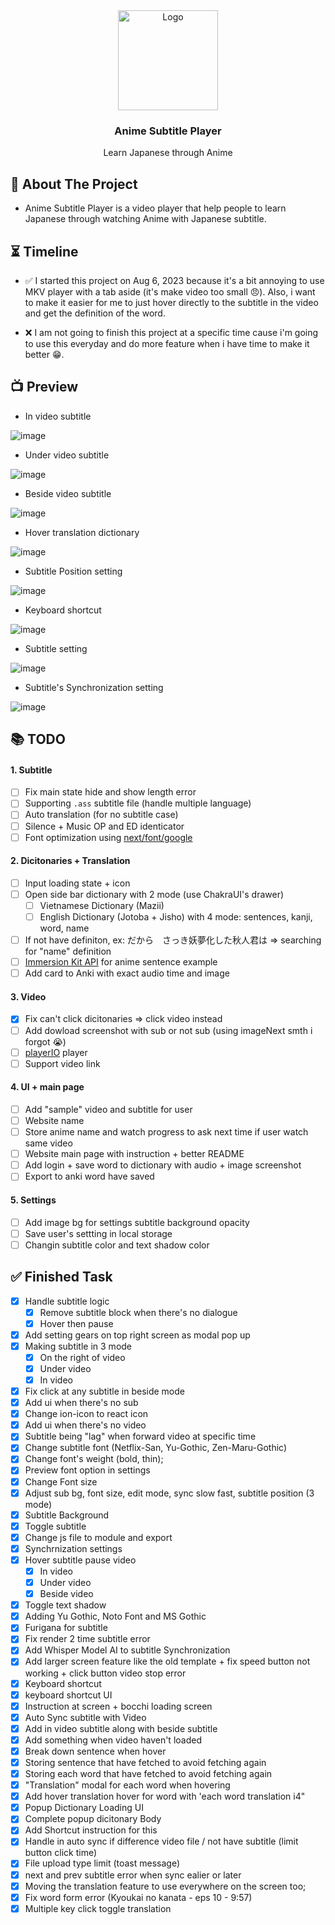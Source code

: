 <div align="center">
  <a href="https://github.com/LostArrows27/anime-subtitle-player">
    <img src="https://i.pinimg.com/736x/0a/77/ab/0a77ab9b741887432031c9d0670ac3f3.jpg" alt="Logo" width="160" height="160">
  </a>
  <h3>Anime Subtitle Player</h3>
<div>Learn Japanese through Anime</div>
</div>

## 💬 About The Project

- Anime Subtitle Player is a video player that help people to learn Japanese through watching Anime with Japanese subtitle.

## ⏳ Timeline

- ✅ I started this project on Aug 6, 2023 because it's a bit annoying to use MKV player with a tab aside (it's make video too small 😠). Also, i want to make it easier for me to just hover directly to the subtitle in the video and get the definition of the word.

- ❌ I am not going to finish this project at a specific time cause i'm going to use this everyday and do more feature when i have time to make it better 😁.

## 📺 Preview

- In video subtitle

![image](https://github.com/LostArrows27/anime-subtitle-player/assets/97510841/840d8c55-337e-46c7-bd0a-47d3f66d8e98)

- Under video subtitle

![image](https://github.com/LostArrows27/anime-subtitle-player/assets/97510841/2face80e-c5e9-4305-b367-e4ddcfcf2562)

- Beside video subtitle

![image](https://github.com/LostArrows27/anime-subtitle-player/assets/97510841/c3c0b11a-252e-4804-8518-5783acb93048)

- Hover translation dictionary

![image](https://github.com/LostArrows27/anime-subtitle-player/assets/97510841/463ac839-f794-4b76-9364-e38df8d51504)

- Subtitle Position setting

![image](https://github.com/LostArrows27/anime-subtitle-player/assets/97510841/b419c179-f719-4d81-bc09-a2f10285bf0f)

- Keyboard shortcut

![image](https://github.com/LostArrows27/anime-subtitle-player/assets/97510841/d55d924b-43c6-4075-b33d-cd2b43e56ff4)

- Subtitle setting

![image](https://github.com/LostArrows27/anime-subtitle-player/assets/97510841/d8ac54eb-3ea1-435c-8769-8c6d0acffeca)

- Subtitle's Synchronization setting

![image](https://github.com/LostArrows27/anime-subtitle-player/assets/97510841/fda15a7a-31fa-4ed9-bbe7-aefc90de110a)

## 📚 TODO

#### 1. Subtitle

- [ ] Fix main state hide and show length error
- [ ] Supporting `.ass` subtitle file (handle multiple language)
- [ ] Auto translation (for no subtitle case)
- [ ] Silence + Music OP and ED identicator
- [ ] Font optimization using [next/font/google](https://www.youtube.com/watch?v=L8_98i_bMMA)

#### 2. Dicitonaries + Translation

- [ ] Input loading state + icon
- [ ] Open side bar dictionary with 2 mode (use ChakraUI's drawer)
  - [ ] Vietnamese Dictionary (Mazii)
  - [ ] English Dictionary (Jotoba + Jisho) with 4 mode: sentences, kanji, word, name
- [ ] If not have definiton, ex: だから　さっき妖夢化した秋人君は => searching for "name" definition
- [ ] [Immersion Kit API](https://docs.immersionkit.com/public%20api/search) for anime sentence example
- [ ] Add card to Anki with exact audio time and image

#### 3. Video

- [x] Fix can't click dicitonaries => click video instead
- [ ] Add dowload screenshot with sub or not sub (using imageNext smth i forgot 😭)
- [ ] [playerIO](https://plyr.io/) player
- [ ] Support video link

#### 4. UI + main page

- [ ] Add "sample" video and subtitle for user
- [ ] Website name
- [ ] Store anime name and watch progress to ask next time if user watch same video
- [ ] Website main page with instruction + better README
- [ ] Add login + save word to dictionary with audio + image screenshot
- [ ] Export to anki word have saved

#### 5. Settings

- [ ] Add image bg for settings subtitle background opacity
- [ ] Save user's settting in local storage
- [ ] Changin subtitle color and text shadow color

## ✅ Finished Task

- [x] Handle subtitle logic
  - [x] Remove subtitle block when there's no dialogue
  - [x] Hover then pause
- [x] Add setting gears on top right screen as modal pop up
- [x] Making subtitle in 3 mode
  - [x] On the right of video
  - [x] Under video
  - [x] In video
- [x] Fix click at any subtitle in beside mode
- [x] Add ui when there's no sub
- [x] Change ion-icon to react icon
- [x] Add ui when there's no video
- [x] Subtitle being "lag" when forward video at specific time
- [x] Change subtitle font (Netflix-San, Yu-Gothic, Zen-Maru-Gothic)
- [x] Change font's weight (bold, thin);
- [x] Preview font option in settings
- [x] Change Font size
- [x] Adjust sub bg, font size, edit mode, sync slow fast, subtitle position (3 mode)
- [x] Subtitle Background
- [x] Toggle subtitle
- [x] Change js file to module and export
- [x] Synchrnization settings
- [x] Hover subtitle pause video
  - [x] In video
  - [x] Under video
  - [x] Beside video
- [x] Toggle text shadow
- [x] Adding Yu Gothic, Noto Font and MS Gothic
- [x] Furigana for subtitle
- [x] Fix render 2 time subtitle error
- [x] Add Whisper Model AI to subtitle Synchronization
- [x] Add larger screen feature like the old template + fix speed button not working + click button video stop error
- [x] Keyboard shortcut
- [x] keyboard shortcut UI
- [x] Instruction at screen + bocchi loading screen
- [x] Auto Sync subtitle with Video
- [x] Add in video subtitle along with beside subtitle
- [x] Add something when video haven't loaded
- [x] Break down sentence when hover
- [x] Storing sentence that have fetched to avoid fetching again
- [x] Storing each word that have fetched to avoid fetching again
- [x] "Translation" modal for each word when hovering
- [x] Add hover translation hover for word with 'each word translation i4"
- [x] Popup Dictionary Loading UI
- [x] Complete popup dicitonary Body
- [x] Add Shortcut instruction for this
- [x] Handle in auto sync if difference video file / not have subtitle (limit button click time)
- [x] File upload type limit (toast message)
- [x] next and prev subtitle error when sync ealier or later
- [x] Moving the translation feature to use everywhere on the screen too;
- [x] Fix word form error (Kyoukai no kanata - eps 10 - 9:57)
- [x] Multiple key click toggle translation
